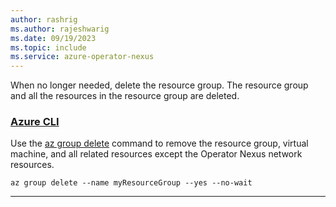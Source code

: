 ```yaml
---
author: rashrig
ms.author: rajeshwarig
ms.date: 09/19/2023
ms.topic: include
ms.service: azure-operator-nexus
---
```


When no longer needed, delete the resource group. The resource group and all the resources in the resource group are deleted.

### [Azure CLI](#tab/azure-cli)

Use the [az group delete][az-group-delete] command to remove the resource group, virtual machine, and all related resources except the Operator Nexus network resources.

```azurecli-interactive
az group delete --name myResourceGroup --yes --no-wait
```

---

<!-- LINKS - internal -->
[az-group-delete]: /cli/azure/group#az_group_delete